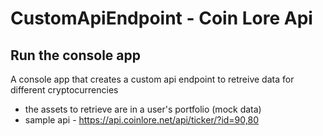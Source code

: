 # CustomApiEndpoint - Coin Lore Api
## Run the console app

A console app that creates a custom api endpoint to retreive data for different cryptocurrencies

* the assets to retrieve are in a user's portfolio (mock data)
* sample api - https://api.coinlore.net/api/ticker/?id=90,80
